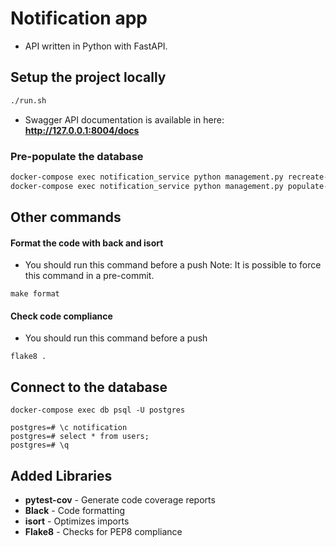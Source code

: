 # Notification app
- API written in Python with FastAPI.


## Setup the project locally
```sh
./run.sh
```
- Swagger API documentation is available in here: **http://127.0.0.1:8004/docs**

### Pre-populate the database
```sh
docker-compose exec notification_service python management.py recreate-db && \
docker-compose exec notification_service python management.py populate-db
```

## Other commands
#### Format the code with back and isort
- You should run this command before a push
Note: It is possible to force this command in a pre-commit.
```shell
make format
```

#### Check code compliance
- You should run this command before a push
```shell
flake8 .
```

## Connect to the database
```shell
docker-compose exec db psql -U postgres
```
```
postgres=# \c notification
postgres=# select * from users; 
postgres=# \q 
```


## Added Libraries
- **pytest-cov** - Generate code coverage reports
- **Black** - Code formatting
- **isort** - Optimizes imports
- **Flake8** - Checks for PEP8 compliance
